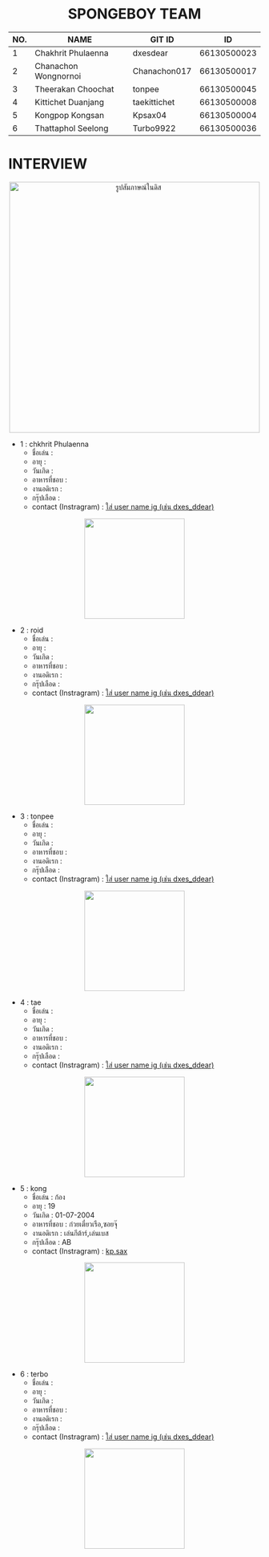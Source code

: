 <div class="topic" align="center">
<h1>SPONGEBOY TEAM</h1>
  
| NO. | NAME | GIT ID | ID |
|---------------------------|------------------------------|--------------------------|--------------------|
| 1 | Chakhrit Phulaenna | dxesdear | 66130500023 |
| 2 | Chanachon Wongnornoi | Chanachon017 | 66130500017 |
| 3 |  Theerakan Choochat | tonpee | 66130500045 |
| 4 | Kittichet Duanjang  | taekittichet  | 66130500008 | 
| 5 | Kongpop Kongsan  | Kpsax04  | 66130500004 |
| 6 | Thattaphol Seelong  | Turbo9922  | 66130500036|
</div>
<h1> INTERVIEW</h1>

<div class="interviewpic" align=center>
  <img alt="รูปสัมภาษณ์ในดิส" src="https://github.com/tonpee/2566-INT100-G1-03-ee/assets/139838190/ce024003-2fcd-4950-9305-6929b81a6fa1" width="500px">
</div>

- 1 : chkhrit Phulaenna
  - ชื่อเล่น :  
  - อายุ :  
  - วันเกิด : 
  - อาหารที่ชอบ :
  - งานอดิเรก :
  - กรุ๊ปเลือด :
  - contact (Instragram) : <a href="เพิ่มลิงก์ไอจีเพื่อน">ใส่ user name ig (เช่น dxes_ddear)</a>
<div class="pic" align="center" >
<img src="เพิ่มรูปเพื่อน" width="200px">
</div>

- 2 : roid
  - ชื่อเล่น :  
  - อายุ :  
  - วันเกิด : 
  - อาหารที่ชอบ :
  - งานอดิเรก :
  - กรุ๊ปเลือด :
  - contact (Instragram) : <a href="เพิ่มลิงก์ไอจีเพื่อน">ใส่ user name ig (เช่น dxes_ddear)</a>
<div class="pic" align="center" >
<img src="เพิ่มรูปเพื่อน" width="200px">
</div>

- 3 : tonpee
  - ชื่อเล่น :  
  - อายุ :  
  - วันเกิด : 
  - อาหารที่ชอบ :
  - งานอดิเรก :
  - กรุ๊ปเลือด :
  - contact (Instragram) : <a href="เพิ่มลิงก์ไอจีเพื่อน">ใส่ user name ig (เช่น dxes_ddear)</a>
<div class="pic" align="center" >
<img src="เพิ่มรูปเพื่อน" width="200px">
</div>

- 4 : tae
  - ชื่อเล่น :  
  - อายุ :  
  - วันเกิด : 
  - อาหารที่ชอบ :
  - งานอดิเรก :
  - กรุ๊ปเลือด :
  - contact (Instragram) : <a href="เพิ่มลิงก์ไอจีเพื่อน">ใส่ user name ig (เช่น dxes_ddear)</a>
<div class="pic" align="center" >
<img src="เพิ่มรูปเพื่อน" width="200px">
</div>

- 5 : kong
  - ชื่อเล่น : ก้อง  
  - อายุ :  19
  - วันเกิด : 01-07-2004
  - อาหารที่ชอบ : ก๋วยเตี๋ยวเรือ,ซอยจุ๊
  - งานอดิเรก : เล่นกีต้าร์,เล่นเบส
  - กรุ๊ปเลือด : AB
  - contact (Instragram) : <a href="https://www.instagram.com/kp.sax/">kp.sax</a>
<div class="pic" align="center" >
<img src="https://github.com/tonpee/2566-INT100-G1-03-ee/assets/139838190/4b6d5604-6f75-477e-bec6-1e624b91db36" width="200px">
</div>

- 6 : terbo
  - ชื่อเล่น :  
  - อายุ :  
  - วันเกิด : 
  - อาหารที่ชอบ :
  - งานอดิเรก :
  - กรุ๊ปเลือด :
  - contact (Instragram) : <a href="เพิ่มลิงก์ไอจีเพื่อน">ใส่ user name ig (เช่น dxes_ddear)</a>
<div class="pic" align="center" >
<img src="เพิ่มรูปเพื่อน" width="200px">
</div>


